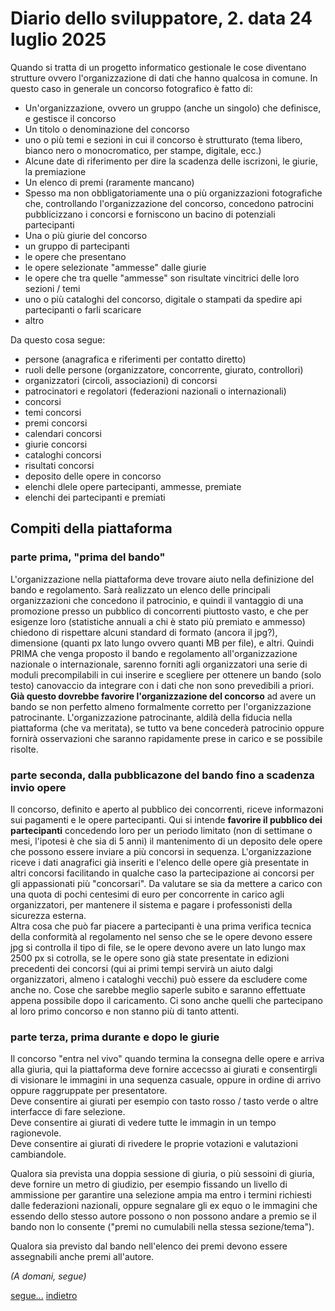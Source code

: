 # Diario dello sviluppatore, 2. data 24 luglio 2025
Quando si tratta di un progetto informatico gestionale le cose diventano strutture
ovvero l'organizzazione di dati che hanno qualcosa in comune. In questo caso
in generale un concorso fotografico è fatto di:

- Un'organizzazione, ovvero un gruppo (anche un singolo) che definisce, e gestisce il concorso
- Un titolo o denominazione del concorso
- uno o più temi e sezioni in cui il concorso è strutturato (tema libero, bianco nero o monocromatico, per stampe, digitale, ecc.)
- Alcune date di riferimento per dire la scadenza delle iscrizoni, le giurie, la premiazione
- Un elenco di premi (raramente mancano)
- Spesso ma non obbligatoriamente una o più organizzazioni fotografiche che, controllando l'organizzazione del concorso, concedono patrocini pubblicizzano i concorsi e forniscono un bacino di potenziali partecipanti
- Una o più giurie del concorso 
- un gruppo di partecipanti
- le opere che presentano
- le opere selezionate "ammesse" dalle giurie
- le opere che tra quelle "ammesse" son risultate vincitrici delle loro sezioni / temi
- uno o più cataloghi del concorso, digitale o stampati da spedire api partecipanti o farli scaricare
- altro

Da questo cosa segue:
- persone (anagrafica e riferimenti per contatto diretto)
- ruoli delle persone (organizzatore, concorrente, giurato, controllori)
- organizzatori (circoli, associazioni) di concorsi
- patrocinatori e regolatori (federazioni nazionali o internazionali) 
- concorsi
- temi concorsi
- premi concorsi
- calendari concorsi
- giurie concorsi
- cataloghi concorsi
- risultati concorsi
- deposito delle opere in concorso
- elenchi dlele opere partecipanti, ammesse, premiate
- elenchi dei partecipanti e premiati

## Compiti della piattaforma

### parte prima, "prima del bando"
L'organizzazione nella piattaforma deve trovare aiuto nella definizione del bando e regolamento.
Sarà realizzato un elenco delle principali organizzazioni che concedono il patrocinio,
e quindi il vantaggio di una promozione presso un pubblico di concorrenti piuttosto vasto,
e che per esigenze loro (statistiche annuali a chi è stato più premiato e ammesso)
chiedono di rispettare alcuni standard di formato (ancora il jpg?), dimensione (quanti px lato
lungo ovvero quanti MB per file), e altri.
Quindi PRIMA che venga proposto il bando e regolamento all'organizzazione nazionale
o internazionale, sarenno forniti agli organizzatori una serie di moduli precompilabili
in cui inserire e scegliere per ottenere un bando (solo testo) canovaccio da integrare con
i dati che non sono prevedibili a priori.  
**Già questo dovrebbe favorire l'organizzazione del concorso** ad avere un bando se non perfetto
almeno formalmente corretto per l'organizzazione patrocinante. L'organizzazione patrocinante, aldilà della fiducia
nella piattaforma (che va meritata), se tutto va bene concederà patrocinio oppure fornirà osservazioni
che saranno rapidamente prese in carico e se possibile risolte.

### parte seconda, dalla pubblicazone del bando fino a scadenza invio opere
Il concorso, definito e aperto al pubblico dei concorrenti, riceve informazoni sui pagamenti e
le opere partecipanti. Qui si intende **favorire il pubblico dei partecipanti** concedendo loro
per un periodo limitato (non di settimane o mesi, l'ipotesi è che sia di 5 anni) il mantenimento
di un deposito dele opere che possono essere inviare a più concorsi in sequenza. L'organizzazione
riceve i dati anagrafici già inseriti e l'elenco delle opere già presentate in altri concorsi
facilitando in qualche caso la partecipazione ai concorsi per gli appassionati più "concorsari".
Da valutare se sia da mettere a carico con una quota di pochi centesimi di euro per concorrente
in carico agli organizzatori, per mantenere il sistema e pagare i professonisti della sicurezza
esterna.  
Altra cosa che può far piacere a partecipanti è una prima verifica tecnica della conformità al regolamento
nel senso che se le opere devono essere jpg si controlla il tipo di file, se le opere devono avere
un lato lungo max 2500 px si cotrolla, se le opere sono già state presentate in edizioni precedenti
dei concorsi (qui ai primi tempi servirà un aiuto dalgi organizzatori, almeno i cataloghi vecchi) 
può essere da escludere come anche no. Cose che sarebbe meglio saperle subito e saranno effettuate
appena possibile dopo il caricamento. Ci sono anche quelli che partecipano al loro primo concorso
e non stanno più di tanto attenti.

### parte terza, prima durante e dopo le giurie 
Il concorso "entra nel vivo" quando termina la consegna delle opere e arriva alla giuria,
qui la piattaforma deve fornire accecsso ai giurati e consentirgli di visionare le immagini
in una sequenza casuale, oppure in ordine di arrivo oppure raggruppate per presentatore.  
Deve consentire ai giurati per esempio con tasto rosso / tasto verde o altre interfacce di fare selezione.  
Deve consentire ai giurati di vedere tutte le immagin in un tempo ragionevole.  
Deve consentire ai giurati di rivedere le proprie votazioni e valutazioni cambiandole.

Qualora sia prevista una doppia sessione di giuria, o più sessoini di giuria, deve fornire
un metro di giudizio, per esempio fissando un livello di ammissione per garantire una selezione ampia ma
entro i termini richiesti dalle federazioni nazionali, oppure segnalare gli ex equo o le
immagini che essendo dello stesso autore possono o non possono andare a premio se il bando non lo consente
("premi no cumulabili nella stessa sezione/tema").

Qualora sia previsto dal bando nell'elenco dei premi devono essere assegnabili anche premi all'autore.

*(A domani, segue)*

[segue...](./2025-07-25_IT.md)
[indietro](./2025-07-23_IT.md)